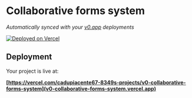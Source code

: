 # Collaborative forms system

*Automatically synced with your [v0.app](https://v0.app) deployments*

[![Deployed on Vercel](https://img.shields.io/badge/Deployed%20on-Vercel-black?style=for-the-badge&logo=vercel)](v0-collaborative-forms-system.vercel.app)

## Deployment

Your project is live at:

**[https://vercel.com/cadupiacente67-8349s-projects/v0-collaborative-forms-system](v0-collaborative-forms-system.vercel.app)**
